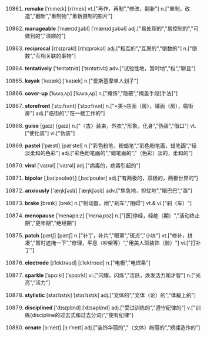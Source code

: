 10861. **remake**
[ˈri:meɪk]  [riˈmek]
vt.["再作，再制","修改，翻新"]  n.["重制，改造","翻新","重制物","重新摄制的影片"]  

10862. **manageable**
[ˈmænɪdʒəbl]  [ˈmænɪdʒəbəl]
adj.["易处理的","易控制的","可做到的","温顺的"]  

10863. **reciprocal**
[rɪˈsɪprəkl]  [rɪˈsɪprəkəl]
adj.["相互的","互惠的","倒数的"]  n.["倒数","互相关联的事物"]  

10864. **tentatively**
['tentətɪvlɪ]  [ˈtɛntətɪvlɪ]
adv.["试验性地，暂时地","权","聊且"]  

10865. **kayak**
[ˈkaɪæk]  ['kaɪæk]
n.["爱斯基摩单人划子"]  

10866. **cover-up**
[ˈkʌvəˌʌp]  [ˈkʌvɚˌʌp]
n.["掩饰","隐蔽","掩盖手段[手法]"]  

10867. **storefront**
[ˈstɔ:frʌnt]  [ˈstɔ:rfrʌnt]
n.["<美>店面（房），铺面（房），临街房"]  adj.["临街的","在一楼工作的"]  

10868. **guise**
[gaɪz]  [ɡaɪz]
n.["〈古〉装束，外衣","形象，化身","伪装","借口"]  vt.["使化装"]  vi.["伪装"]  

10869. **pastel**
[ˈpæstl]  [pæˈstel]
n.["彩色粉笔，粉蜡笔","彩色粉笔画，蜡笔画","轻淡柔和的色彩"]  adj.["彩色粉笔画的","蜡笔画的","（色彩）淡的，柔和的"]  

10870. **viral**
[ˈvaɪrəl]  [ˈvaɪrəl]
adj.["病毒的，病毒引起的"]  

10871. **bipolar**
[ˌbaɪˈpəʊlə(r)]  [ˌbaɪˈpoʊlər]
adj.["有两极的，双极的，两极世界的"]  

10872. **anxiously**
['æŋkʃəslɪ]  [ˈæŋkʃəslɪ]
adv.["焦急地，担忧地","眼巴巴","亟"]  

10873. **brake**
[breɪk]  [brek]
n.["制动器，闸","刹车","阻碍"]  vt.& vi.["刹（车）"]  

10874. **menopause**
[ˈmenəpɔ:z]  [ˈmɛnəˌpɔz]
n.["[医]停经，经绝（期）","活动终止期","更年期","绝经期"]  

10875. **patch**
[pætʃ]  [pætʃ]
n.["补丁，补片","眼罩","斑点","小块"]  vt.["修补，拼凑","暂时遮掩一下","修理，平息（吵架等）","用美人斑装饰（脸）"]  vi.["打补丁"]  

10876. **electrode**
[ɪˈlektrəʊd]  [ɪˈlektroʊd]
n.["电极","电焊条"]  

10877. **sparkle**
[ˈspɑ:kl]  [ˈspɑ:rkl]
vi.["闪耀，闪烁","活跃，焕发活力和才智"]  n.["光亮","活力"]  

10878. **stylistic**
[staɪˈlɪstɪk]  [staɪˈlɪstɪk]
adj.["文体的","文体（论）的","体裁上的"]  

10879. **disciplined**
['dɪsɪplɪnd]  [ˈdɪsəplɪnd]
adj.["受过训练的","遵守纪律的"]  v.["训练(discipline的过去式和过去分词)","使有纪律"]  

10880. **ornate**
[ɔ:ˈneɪt]  [ɔ:rˈneɪt]
adj.["装饰华丽的","（文体）绚丽的","矫揉造作的"]  

